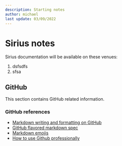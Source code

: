 ```yaml
---
description: Starting notes 
author: michael
last update: 03/09/2022
---
```


# Sirius notes 

Sirius documentation will be available on these venues:

1. dsfsdfs
1. sfsa





## GitHub 

This section contains GitHub related information. 

### GitHub references

- [Markdown writing and formatting on GitHub](https://docs.github.com/en/get-started/writing-on-github/getting-started-with-writing-and-formatting-on-github/about-writing-and-formatting-on-github)
- [GitHub flavored markdown spec](https://github.github.com/gfm/)
- [Markdown emojis](https://github.com/markdown-templates/markdown-emojis)
- [How to use Github professionally](https://petabridge.com/blog/use-github-professionally/)